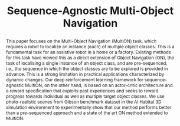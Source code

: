 ---
layout: project-page-new
title: "Sequence-Agnostic Multi-Object Navigation"
authors:
  - name: Nandiraju Gireesh
    sup: 1
  - name: Ayush Agrawal
    sup: 1
  - name: Ahana Datta
    sup: 1
  - name: Snehasis Banerjee
    sup: 1
  - name: Mohan Sridharan
    sup: 1
  - name: Brojeshwar Bhowmick
    sup: 1
  - name: Madhava Krishna
    sup: 1
affiliations:
  - name: IIIT Hyderabad, India
    link: https://robotics.iiit.ac.in
    sup: 1
permalink: /publications/2023/Gireesh_MultiON
abstract: "This paper focuses on the Multi-Object Navigation (MultiON) task, which requires a robot to localize an instance (each) of multiple object classes. This is a fundamental task for an assistive robot in a home or a factory. Existing methods for this task have viewed this as a direct extension of Object Navigation (ON), the task of localising a single instance of an object class, and are pre-sequenced, i.e., the sequence in which the object classes are to be explored is provided in advance. This is a strong limitation in practical applications characterized by dynamic changes. Our deep reinforcement learning framework for sequence-agnostic MultiON, on the other hand, is based on an actor-critic architecture and a reward specification that exploits past experiences and seeks to reward progress towards individual as well as multiple target object classes. We use photo-realistic scenes from Gibson benchmark dataset in the AI Habitat 3D simulation environment to experimentally show that our method performs better than a pre-sequenced approach and a state of the art ON method extended to MultiON."
paper: https://ieeexplore.ieee.org/document/9775285
#code: https://github.com/sudarshan-s-harithas/CCO-VOXEL 
#supplement: https://iiitaphyd-my.sharepoint.com/personal/avneesh_mishra_research_iiit_ac_in/Documents/Forms/All.aspx?RootFolder=%2Fpersonal%2Favneesh%5Fmishra%5Fresearch%5Fiiit%5Fac%5Fin%2FDocuments%2FRRC%2FOpposing%20View%20Loop%20Closure%2FE2CNN%2FPresented%20Material%2FReF%20Paper&FolderCTID=0x012000A1AB309DA2EB7542856220193D0C0808
#video: https://robotics.iiit.ac.in/publications/2020/deep-mpc-for-visual-servoing/video.mp4
#iframe: https://www.youtube.com/embed/qNAqAlb7m3E # https://www.youtube.com/embed/jhjskX4FQwA

---